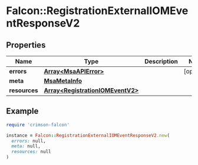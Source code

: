 # Falcon::RegistrationExternalIOMEventResponseV2

## Properties

| Name | Type | Description | Notes |
| ---- | ---- | ----------- | ----- |
| **errors** | [**Array&lt;MsaAPIError&gt;**](MsaAPIError.md) |  | [optional] |
| **meta** | [**MsaMetaInfo**](MsaMetaInfo.md) |  |  |
| **resources** | [**Array&lt;RegistrationIOMEventV2&gt;**](RegistrationIOMEventV2.md) |  |  |

## Example

```ruby
require 'crimson-falcon'

instance = Falcon::RegistrationExternalIOMEventResponseV2.new(
  errors: null,
  meta: null,
  resources: null
)
```

